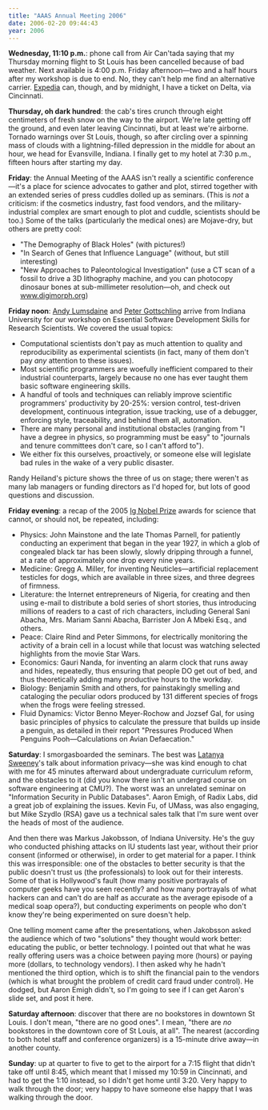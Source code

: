 ```yaml
---
title: "AAAS Annual Meeting 2006"
date: 2006-02-20 09:44:43
year: 2006
---
```

<strong>Wednesday, 11:10 p.m.</strong>: phone call from Air Can'tada saying that my Thursday morning flight to St Louis has been cancelled because of bad weather.  Next available is 4:00 p.m. Friday afternoon—two and a half hours after my workshop is due to end.  No, they can't help me find an alternative carrier.  <a href="http://www.expedia.ca">Expedia</a> can, though, and by midnight, I have a ticket on Delta, via Cincinnati.

<strong>Thursday, oh dark hundred</strong>: the cab's tires crunch through eight centimeters of fresh snow on the way to the airport.  We're late getting off the ground, and even later leaving Cincinnati, but at least we're airborne.  Tornado warnings over St Louis, though, so after circling over a spinning mass of clouds with a lightning-filled depression in the middle for about an hour, we head for Evansville, Indiana.  I finally get to my hotel at 7:30 p.m., fifteen hours after starting my day.

<strong>Friday</strong>: the Annual Meeting of the AAAS isn't really a scientific conference—it's a place for science advocates to gather and plot, stirred together with an extended series of press cuddles dolled up as seminars.  (This is <em>not</em> a criticism: if the cosmetics industry, fast food vendors, and the military-industrial complex are smart enough to plot and cuddle, scientists should be too.)  Some of the talks (particularly the medical ones) are Mojave-dry, but others are pretty cool:
<ul>
	<li>"The Demography of Black Holes" (with pictures!)</li>
	<li>"In Search of Genes that Influence Language" (without, but still interesting)</li>
	<li>"New Approaches to Paleontological Investigation" (use a CT scan of a fossil to drive a 3D lithography machine, and you can photocopy dinosaur bones at sub-millimeter resolution—oh, and check out <a href="http://www.digimorph.org">www.digimorph.org</a>)</li>
</ul>
<strong>Friday noon</strong>: <a href="http://osl.iu.edu/~lums/">Andy Lumsdaine</a> and <a href="http://www.osl.iu.edu/~pgottsch/">Peter Gottschling</a> arrive from Indiana University for our workshop on Essential Software Development Skills for Research Scientists.  We covered the usual topics:
<ul>
	<li>Computational scientists don't pay as much attention to quality and reproducibility as experimental scientists (in fact, many of them don't pay <em>any</em> attention to these issues).</li>
	<li>Most scientific programmers are woefully inefficient compared to their industrial counterparts, largely because no one has ever taught them basic software engineering skills.</li>
	<li>A handful of tools and techniques can reliably improve scientific programmers' productivity by 20-25%: version control, test-driven development, continuous integration, issue tracking, use of a debugger, enforcing style, traceability, and behind them all, automation.</li>
	<li>There are many personal and institutional obstacles (ranging from "I have a degree in physics, so programming must be easy" to "journals and tenure committees don't care, so I can't afford to").</li>
	<li>We either fix this ourselves, proactively, or someone else will legislate bad rules in the wake of a very public disaster.</li>
</ul>
Randy Heiland's picture shows the three of us on stage; there weren't as many lab managers or funding directors as I'd hoped for, but lots of good questions and discussion.

<strong>Friday evening</strong>: a recap of the 2005 <a href="http://www.improb.com/ig/ig-pastwinners.html#ig2005">Ig Nobel Prize</a> awards for science that cannot, or should not, be repeated, including:
<ul>
	<li>Physics: John Mainstone and the late Thomas Parnell, for patiently conducting an experiment that began in the year 1927, in which a glob of congealed black tar has been slowly, slowly dripping through a funnel, at a rate of approximately one drop every nine years.</li>
	<li>Medicine: Gregg A. Miller, for inventing Neuticles—artificial replacement testicles for dogs, which are available in three sizes, and three degrees of firmness.</li>
	<li>Literature: the Internet entrepreneurs of Nigeria, for creating and then using e-mail to distribute a bold series of short stories, thus introducing millions of readers to a cast of rich characters, including General Sani Abacha, Mrs. Mariam Sanni Abacha, Barrister Jon A Mbeki Esq., and others.</li>
	<li>Peace: Claire Rind and Peter Simmons, for electrically monitoring the activity of a brain cell in a locust while that locust was watching selected highlights from the movie Star Wars.</li>
	<li>Economics: Gauri Nanda, for inventing an alarm clock that runs away and hides, repeatedly, thus ensuring that people DO get out of bed, and thus theoretically adding many productive hours to the workday.</li>
	<li>Biology: Benjamin Smith and others, for painstakingly smelling and cataloging the peculiar odors produced by 131 different species of frogs when the frogs were feeling stressed.</li>
	<li>Fluid Dynamics: Victor Benno Meyer-Rochow and Jozsef Gal, for using basic principles of physics to calculate the pressure that builds up inside a penguin, as detailed in their report "Pressures Produced When Penguins Pooh—Calculations on Avian Defaecation."</li>
</ul>
<strong>Saturday</strong>: I smorgasboarded the seminars.  The best was <a href="http://lab.privacy.cs.cmu.edu/people/sweeney/">Latanya Sweeney</a>'s talk about information privacy—she was kind enough to chat with me for 45 minutes afterward about undergraduate curriculum reform, and the obstacles to it (did you know there isn't an undergrad course on software engineering at CMU?).  The worst was an unrelated seminar on "Information Security in Public Databases".  Aaron Emigh, of Radix Labs, did a great job of explaining the issues.  Kevin Fu, of UMass, was also engaging, but Mike Szydlo (RSA) gave us a technical sales talk that I'm sure went over the heads of most of the audience.

And then there was Markus Jakobsson, of Indiana University.  He's the guy who conducted phishing attacks on IU students last year, without their prior consent (informed or otherwise), in order to get material for a paper.  I think this was irresponsible: one of the obstacles to better security is that the public doesn't trust us (the professionals) to look out for their interests.  Some of that is Hollywood's fault (how many positive portrayals of computer geeks have you seen recently? and how many portrayals of what hackers can and can't do are half as accurate as the average episode of a medical soap opera?), but conducting experiments on people who don't know they're being experimented on sure doesn't help.

One telling moment came after the presentations, when Jakobsson asked the audience which of two "solutions" they thought would work better: educating the public, or better technology.  I pointed out that what he was really offering users was a choice between paying more (hours) or paying more (dollars, to technology vendors).  I then asked why he hadn't mentioned the third option, which is to shift the financial pain to the vendors (which is what brought the problem of credit card fraud under control).  He dodged, but Aaron Emigh didn't, so I'm going to see if I can get Aaron's slide set, and post it here.

<strong>Saturday afternoon</strong>: discover that there are no bookstores in downtown St Louis.  I don't mean, "there are no good ones".  I mean, "there are <em>no</em> bookstores in the downtown core of St Louis, at all".  The nearest (according to both hotel staff and conference organizers) is a 15-minute drive away—in another county.

<strong>Sunday</strong>: up at quarter to five to get to the airport for a 7:15 flight that didn't take off until 8:45, which meant that I missed my 10:59 in Cincinnati, and had to get the 1:10 instead, so I didn't get home until 3:20.  Very happy to walk through the door; very happy to have someone else happy that I was walking through the door.
